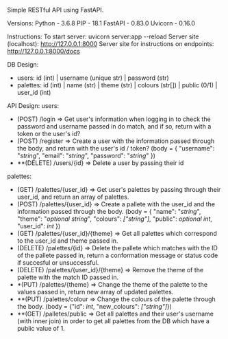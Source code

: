Simple RESTful API using FastAPI.


Versions:
Python - 3.6.8
PIP - 18.1
FastAPI - 0.83.0
Uvicorn - 0.16.0


Instructions:
To start server: uvicorn server:app --reload
Server site (localhost): http://127.0.0.1:8000
Server site for instructions on endpoints: http://127.0.0.1:8000/docs


DB Design:
- users: id (int) | username (unique str) | password (str)
- palettes: id (int) | name (str) | theme (str) | colours (str[]) | public (0/1) | user_id (int)


API Design:
users:
- (POST) /login => Get user's information when logging in to check the password and username passed in do match, and if so, return with a token or the user's id?
- (POST) /register => Create a user with the information passed through the body, and return with the user's id / token? (body = { "username": "_string_", "email": "_string_", "password": "_string_" })
- **(DELETE) /users/{id} => Delete a user by passing their id

palettes:
- (GET) /palettes/{user_id} => Get user's palettes by passing through their user_id, and return an array of palettes.
- (POST) /palettes/{user_id} => Create a pallete with the user_id and the information passed through the body. (body = { "name": "_string_", "theme": "_optional string_", "colours": _["string"]_, "public": _optional int_, "user_id": _int_ })
- (GET) /palettes/{user_id}/{theme} => Get all palettes which correspond to the user_id and theme passed in.
- (DELETE) /palettes/{id} => Delete the pallete which matches with the ID of the pallete passed in, return a conformation message or status code if succesful or unsuccessful.
- (DELETE) /palettes/{user_id}/{theme} => Remove the theme of the palette with the match ID passed in.
- *(PUT) /palettes/{theme} => Change the theme of the palette to the values passed in, return new array of updated palettes.
- **(PUT) /palettes/colour => Change the colours of the palette through the body. (body = {"id": _int_, "new_colours": _["string"]_})
- **(GET) /palletes/public => Get all palettes and their user's username (with inner join) in order to get all palettes from the DB which have a public value of 1.